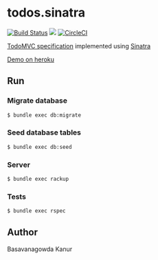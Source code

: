 # todos.sinatra
[![Build Status](https://travis-ci.com/gowda/todos.sinatra.svg?branch=master)](https://travis-ci.com/gowda/todos.sinatra)
![](https://github.com/gowda/todos.sinatra/workflows/verification/badge.svg)
[![CircleCI](https://circleci.com/gh/gowda/todos.sinatra.svg?style=svg)](https://circleci.com/gh/gowda/todos.sinatra)

[TodoMVC specification](https://github.com/tastejs/todomvc/blob/master/app-spec.md) implemented using [Sinatra](http://sinatrarb.com/)

[Demo on heroku](https://todos-sinatra.herokuapp.com)

## Run
### Migrate database
```bash
$ bundle exec db:migrate
```

### Seed database tables
```bash
$ bundle exec db:seed
```

### Server
```bash
$ bundle exec rackup
```

### Tests
```bash
$ bundle exec rspec
```

## Author
Basavanagowda Kanur
